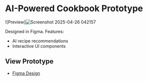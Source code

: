 # AI-Powered Cookbook Prototype
![Preview]![Screenshot 2025-04-26 042157](https://github.com/user-attachments/assets/3cd8e6c2-f0ae-4681-9ef1-2efee202f885)



Designed in Figma. Features:
- AI recipe recommendations
- Interactive UI components

## View Prototype
- [Figma Design](https://www.figma.com/design/NI8sDMqwYIk68RkiRpNbt3/Untitled?node-id=0-1&t=9IVuIpzAMuJlWrto-1)
